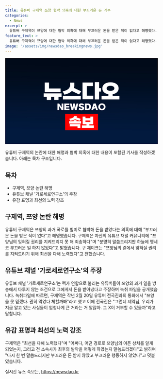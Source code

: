 ```yaml
---
title: 유튜버 구제역 쯔양 협박 의혹에 대한 부끄러운 돈 거부
categories:
  - News
excerpt: >
  유튜버 구제역이 쯔양에 대한 협박 의혹에 대해 부끄러운 돈을 받은 적이 없다고 해명했다. 또한, 쯔양의 관련 사건을 인터뷰한 내용을 빠르면 오늘, 늦어도 내일 오전까지 공개할 것이라고 밝혔으며, 부끄러운 돈을 받거나 행동하지 않았다고 강조했다. 유튜브 채널 가로세로연구소가 쯔양의 과거를 방영 조건으로 돈을 받았다는 주장과 관련하여, 구제역의 녹취 파일이 공개되었는데, 그에 대한 상황을 설명했다.
feature_text: >
  유튜버 구제역이 쯔양에 대한 협박 의혹에 대해 부끄러운 돈을 받은 적이 없다고 해명했다. 또한, 쯔양의 관련 사건을 인터뷰한 내용을 빠르면 오늘, 늦어도 내일 오전까지 공개할 것이라고 밝혔으며, 부끄러운 돈을 받거나 행동하지 않았다고 강조했다. 유튜브 채널 가로세로연구소가 쯔양의 과거를 방영 조건으로 돈을 받았다는 주장과 관련하여, 구제역의 녹취 파일이 공개되었는데, 그에 대한 상황을 설명했다.
image: '/assets/img/newsdao_breakingnews.jpg'
---
```


<p><img src="/assets/img/newsdao_breakingnews.jpg" alt="bookingtag 속보" /></p>

<p>유튜버 구제역의 논란에 대한 해명과 협박 의혹에 대한 내용이 포함된 기사를 작성하겠습니다. 아래는 목차 구조입니다.</p>

<h2 data-ke-size="size26">목차</h2>

<ul>
<li>구제역, 쯔양 논란 해명</li>
<li>유튜브 채널 '가로세로연구소'의 주장</li>
<li>유감 표명과 최선의 노력 강조</li>
</ul>

<h2>구제역, 쯔양 논란 해명</h2>

<p data-ke-size="size16">유튜버 구제역은 쯔양의 과거 폭로를 빌미로 협박해 돈을 받았다는 의혹에 대해 "부끄러운 돈을 받은 적이 없다"고 해명했습니다. 구제역은 자신의 유튜브 채널 커뮤니티에 "쯔양님의 잊혀질 권리를 지켜드리지 못 해 죄송하다"며 "분명히 말씀드리지만 하늘에 맹세코 부끄러운 일 하지 않았다"고 밝혔습니다. 구 제이크는 "쯔양님의 곁에서 잊혀질 권리를 지켜드리기 위해 최선을 다해 노력했다"고 전했습니다.</p>

<h2>유튜브 채널 '가로세로연구소'의 주장</h2>

<p data-ke-size="size16">유튜브 채널 '가로세로연구소'는 렉카 연합으로 불리는 유튜버들이 쯔양의 과거 일을 방송에서 다루지 않는 조건으로 그에게서 돈을 받아냈다고 주장하며 녹취 파일을 공개했습니다. 녹취파일에 따르면, 구제역은 작년 2월 20일 유튜버 전국진과의 통화에서 "쯔양을 못 믿겠다. 괜히 먹었다 체할까봐"라고 했고 이에 전국진은 "그런데 제역님, 우리가 지금 알고 있는 사실들이 엄청나게 큰 거라는 거 알잖아. 그 X이 거부할 수 있을까"라고 답합니다.</p>

<h2>유감 표명과 최선의 노력 강조</h2>

<p data-ke-size="size16">구제역은 "최선을 다해 노력했다"며 "어쩌다, 어떤 경로로 쯔양님의 아픈 상처를 알게 되었는지, 그리고 전 소속사가 최후의 발악을 어떻게 하였는지 말씀드리겠다"고 밝히며 "다시 한 번 말씀드리지만 부끄러운 돈 받지 않았고 부끄러운 행동하지 않았다"고 덧붙였습니다.</p>
실시간 뉴스 속보는, <a href="https://newsdao.kr" rel="dofollow">https://newsdao.kr</a>


